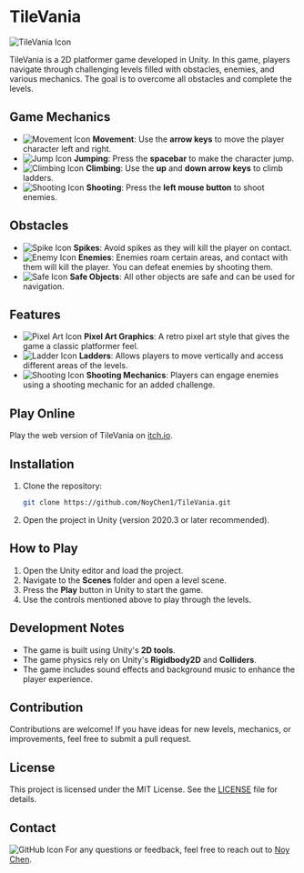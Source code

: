 # TileVania

![TileVania Icon](https://img.icons8.com/plasticine/100/000000/game-controller.png)

TileVania is a 2D platformer game developed in Unity. In this game, players navigate through challenging levels filled with obstacles, enemies, and various mechanics. The goal is to overcome all obstacles and complete the levels.

## Game Mechanics
- ![Movement Icon](https://img.icons8.com/fluency/48/000000/arrow-keys.png) **Movement**: Use the **arrow keys** to move the player character left and right.
- ![Jump Icon](https://img.icons8.com/fluency/48/000000/jump.png) **Jumping**: Press the **spacebar** to make the character jump.
- ![Climbing Icon](https://img.icons8.com/fluency/48/000000/climbing.png) **Climbing**: Use the **up** and **down arrow keys** to climb ladders.
- ![Shooting Icon](https://img.icons8.com/fluency/48/000000/handgun.png) **Shooting**: Press the **left mouse button** to shoot enemies.

## Obstacles
- ![Spike Icon](https://img.icons8.com/color/48/000000/spikes.png) **Spikes**: Avoid spikes as they will kill the player on contact.
- ![Enemy Icon](https://img.icons8.com/color/48/000000/enemy.png) **Enemies**: Enemies roam certain areas, and contact with them will kill the player. You can defeat enemies by shooting them.
- ![Safe Icon](https://img.icons8.com/fluency/48/000000/safe.png) **Safe Objects**: All other objects are safe and can be used for navigation.

## Features
- ![Pixel Art Icon](https://img.icons8.com/fluency/48/000000/pixel-heart.png) **Pixel Art Graphics**: A retro pixel art style that gives the game a classic platformer feel.
- ![Ladder Icon](https://img.icons8.com/fluency/48/000000/ladder.png) **Ladders**: Allows players to move vertically and access different areas of the levels.
- ![Shooting Icon](https://img.icons8.com/fluency/48/000000/handgun.png) **Shooting Mechanics**: Players can engage enemies using a shooting mechanic for an added challenge.

## Play Online
Play the web version of TileVania on [itch.io](https://noychen.itch.io/tilevania).

## Installation
1. Clone the repository:
   ```sh
   git clone https://github.com/NoyChen1/TileVania.git
   ```
2. Open the project in Unity (version 2020.3 or later recommended).

## How to Play
1. Open the Unity editor and load the project.
2. Navigate to the **Scenes** folder and open a level scene.
3. Press the **Play** button in Unity to start the game.
4. Use the controls mentioned above to play through the levels.

## Development Notes
- The game is built using Unity's **2D tools**.
- The game physics rely on Unity's **Rigidbody2D** and **Colliders**.
- The game includes sound effects and background music to enhance the player experience.

## Contribution
Contributions are welcome! If you have ideas for new levels, mechanics, or improvements, feel free to submit a pull request.

## License
This project is licensed under the MIT License. See the [LICENSE](LICENSE) file for details.

## Contact
![GitHub Icon](https://img.icons8.com/ios-filled/50/000000/github.png) For any questions or feedback, feel free to reach out to [Noy Chen](https://github.com/NoyChen1).
